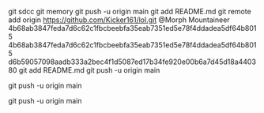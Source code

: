 git sdcc
git memory 
git push -u origin main
git add README.md
git remote add origin https://github.com/Kicker161/lol.git
@Morph Mountaineer
4b68ab3847feda7d6c62c1fbcbeebfa35eab7351ed5e78f4ddadea5df64b8015
4b68ab3847feda7d6c62c1fbcbeebfa35eab7351ed5e78f4ddadea5df64b8015
d6b59057098aadb333a2bec4f1d5087ed17b34fe920e00b6a7d45d18a440380
git add README.md
git push -u origin main

git push -u origin main


git push -u origin main
